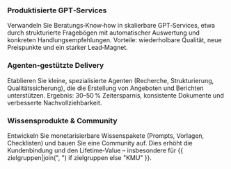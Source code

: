 <!-- PURPOSE: 2–3 „Game Changer“ ausschließlich für Beratung & Dienstleistungen (Solo). -->
<!-- VERBOT: Keine Automotive/Produktion/Finanz‑Cases. -->
<!-- OUTPUT: Nur HTML‑Absätze/Listen. -->

<h3>Produktisierte GPT‑Services</h3>
<p>Verwandeln Sie Beratungs‑Know‑how in skalierbare GPT‑Services, etwa durch strukturierte Fragebögen mit automatischer Auswertung und konkreten Handlungsempfehlungen. Vorteile: wiederholbare Qualität, neue Preispunkte und ein starker Lead‑Magnet.</p>

<h3>Agenten‑gestützte Delivery</h3>
<p>Etablieren Sie kleine, spezialisierte Agenten (Recherche, Strukturierung, Qualitätssicherung), die die Erstellung von Angeboten und Berichten unterstützen. Ergebnis: 30–50 % Zeitersparnis, konsistente Dokumente und verbesserte Nachvollziehbarkeit.</p>

<h3>Wissensprodukte &amp; Community</h3>
<p>Entwickeln Sie monetarisierbare Wissenspakete (Prompts, Vorlagen, Checklisten) und bauen Sie eine Community auf. Dies erhöht die Kundenbindung und den Lifetime‑Value – insbesondere für {{ zielgruppen|join(", ") if zielgruppen else "KMU" }}.</p>